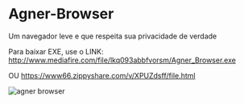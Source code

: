 # Agner-Browser
Um navegador leve e que respeita sua privacidade de verdade

Para baixar EXE, use o LINK: http://www.mediafire.com/file/lkq093abbfvorsm/Agner_Browser.exe 

OU https://www66.zippyshare.com/v/XPUZdsff/file.html


![agner browser](https://user-images.githubusercontent.com/63209606/131596595-ce1a8d9b-1621-4826-af5c-b296255687b6.png)

